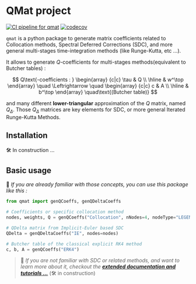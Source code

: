 # QMat project

[![CI pipeline for qmat](https://github.com/Parallel-in-Time/qmat/actions/workflows/ci_pipeline.yml/badge.svg)](https://github.com/Parallel-in-Time/qmat/actions/workflows/ci_pipeline.yml)
[![codecov](https://codecov.io/gh/Parallel-in-Time/qmat/graph/badge.svg?token=MO0LDVH5NN)](https://codecov.io/gh/Parallel-in-Time/qmat)

`qmat` is a python package to generate matrix coefficients related to Collocation methods, Spectral Deferred Corrections (SDC), 
and more general multi-stages time-integration methods (like Runge-Kutta, etc ...).

It allows to generate $Q$-coefficients for multi-stages methods(equivalent to Butcher tables) :

$$
Q\text{-coefficients : }
\begin{array}
    {c|c}
    \tau & Q \\
    \hline
    & w^\top
\end{array}
\quad \Leftrightarrow \quad
\begin{array}
    {c|c}
    c & A \\
    \hline
    & b^\top
\end{array}
\quad\text{(Butcher table)}
$$

and many different **lower-triangular** approximation of the $Q$ matrix, named $Q_\Delta$.
Those $Q_\Delta$ matrices are key elements for SDC, or more general Iterated Runge-Kutta Methods.

## Installation

:hammer_and_wrench: In construction ...

## Basic usage

:scroll: _If you are already familiar with those concepts, you can use this package like this :_

```python
from qmat import genQCoeffs, genQDeltaCoeffs

# Coefficients or specific collocation method
nodes, weights, Q = genQCoeffs("Collocation", nNodes=4, nodeType="LEGENDRE", quadType="RADAU-RIGHT")

# QDelta matrix from Implicit-Euler based SDC
QDelta = genQDeltaCoeffs("IE", nodes=nodes)

# Butcher table of the classical explicit RK4 method
c, b, A = genQCoeffs("ERK4")
```

> :bell: _If you are not familiar with SDC or related methods, and want to learn more about it, checkout the [**extended documentation and tutorials ...**](./tutorials/)_ (:hammer_and_wrench: in construction)

